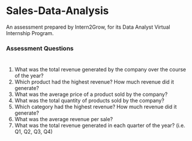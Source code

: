 # Sales-Data-Analysis
An assessment prepared by Intern2Grow, for its Data Analyst Virtual Internship Program.</br>

### Assessment Questions</br>
#
1. What was the total revenue generated by the company over the course of the year?</br>
2. Which product had the highest revenue? How much revenue did it generate?</br>
3. What was the average price of a product sold by the company?</br>
4. What was the total quantity of products sold by the company?</br>
5. Which category had the highest revenue? How much revenue did it generate?
6. What was the average revenue per sale?</br>
7. What was the total revenue generated in each quarter of the year? (i.e. Q1, Q2, Q3, Q4)
